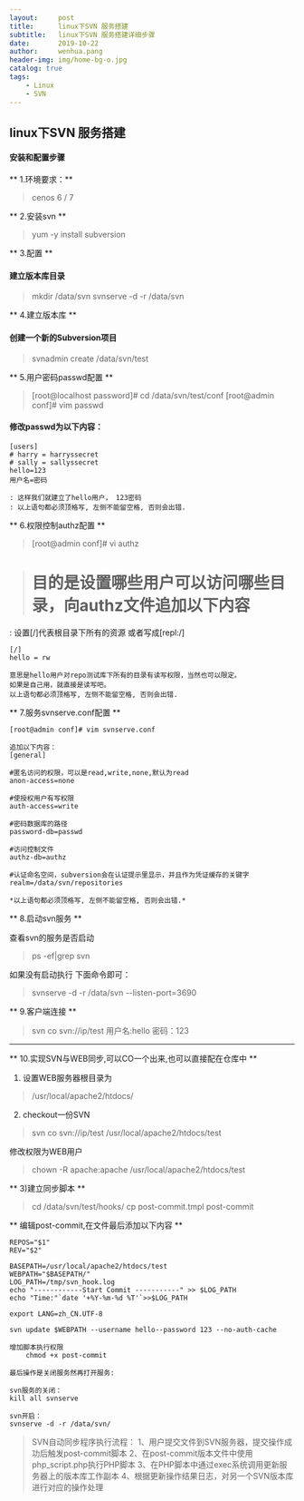 ```yaml
---
layout:     post
title:      linux下SVN 服务搭建
subtitle:   linux下SVN 服务搭建详细步骤
date:       2019-10-22
author:     wenhua.pang
header-img: img/home-bg-o.jpg
catalog: true
tags:
    - Linux
    - SVN
---
```


## linux下SVN 服务搭建

#### 安装和配置步骤
** 1.环境要求：**

> cenos 6 / 7

** 2.安装svn **

> yum -y install subversion

** 3.配置 **

#### 建立版本库目录

> mkdir /data/svn
> svnserve -d -r /data/svn

** 4.建立版本库 **

#### 创建一个新的Subversion项目

> svnadmin create /data/svn/test

** 5.用户密码passwd配置 **

> [root@localhost password]#   cd /data/svn/test/conf
> [root@admin conf]#    vim passwd

#### 修改passwd为以下内容：

```
[users]
# harry = harryssecret
# sally = sallyssecret
hello=123
用户名=密码

: 这样我们就建立了hello用户， 123密码
: 以上语句都必须顶格写, 左侧不能留空格, 否则会出错.
```

** 6.权限控制authz配置 **

>[root@admin conf]# vi  authz

> # 目的是设置哪些用户可以访问哪些目录，向authz文件追加以下内容

: 设置[/]代表根目录下所有的资源   或者写成[repl:/]
```
[/]
hello = rw

意思是hello用户对repo测试库下所有的目录有读写权限，当然也可以限定。
如果是自己用，就直接是读写吧。
以上语句都必须顶格写, 左侧不能留空格, 否则会出错.
```
** 7.服务svnserve.conf配置 **
```
[root@admin conf]# vim svnserve.conf

追加以下内容：
[general]

#匿名访问的权限，可以是read,write,none,默认为read
anon-access=none

#使授权用户有写权限 
auth-access=write

#密码数据库的路径 
password-db=passwd

#访问控制文件 
authz-db=authz

#认证命名空间，subversion会在认证提示里显示，并且作为凭证缓存的关键字 
realm=/data/svn/repositories

*以上语句都必须顶格写, 左侧不能留空格, 否则会出错.*
```
** 8.启动svn服务 **

查看svn的服务是否启动
>ps -ef|grep svn

如果没有启动执行 下面命令即可：
>svnserve -d -r /data/svn  --listen-port=3690

** 9.客户端连接 **
>svn co svn://ip/test
>用户名:hello
>密码：123

----------------

** 10.实现SVN与WEB同步,可以CO一个出来,也可以直接配在仓库中 **

1) 设置WEB服务器根目录为
> /usr/local/apache2/htdocs/

2) checkout一份SVN
> svn co svn://ip/test /usr/local/apache2/htdocs/test

修改权限为WEB用户

> chown -R apache:apache /usr/local/apache2/htdocs/test

** 3)建立同步脚本 **

> cd /data/svn/test/hooks/
> cp post-commit.tmpl post-commit

** 编辑post-commit,在文件最后添加以下内容 **
```
REPOS="$1"
REV="$2"

BASEPATH=/usr/local/apache2/htdocs/test
WEBPATH="$BASEPATH/"
LOG_PATH=/tmp/svn_hook.log
echo "------------Start Commit -----------" >> $LOG_PATH
echo "Time:"`date '+%Y-%m-%d %T'`>>$LOG_PATH

export LANG=zh_CN.UTF-8

svn update $WEBPATH --username hello--password 123 --no-auth-cache
 
增加脚本执行权限
    chmod +x post-commit

最后操作是关闭服务然再打开服务:

svn服务的关闭：
kill all svnserve

svn开启：
svnserve -d -r /data/svn/ 
```

>SVN自动同步程序执行流程：
1、用户提交文件到SVN服务器，提交操作成功后触发post-commit脚本
2、在post-commit版本文件中使用php_script.php执行PHP脚本
3、在PHP脚本中通过exec系统调用更新服务器上的版本库工作副本
4、根据更新操作结果日志，对另一个SVN版本库进行对应的操作处理

